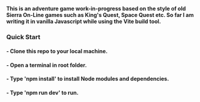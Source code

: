 #### This is an adventure game work-in-progress based on the style of old Sierra On-Line games such as King's Quest, Space Quest etc. So far I am writing it in vanilla Javascript while using the Vite build tool.

### Quick Start
#### - Clone this repo to your local machine.
#### - Open a terminal in root folder.
#### - Type 'npm install' to install Node modules and dependencies.
#### - Type 'npm run dev' to run.